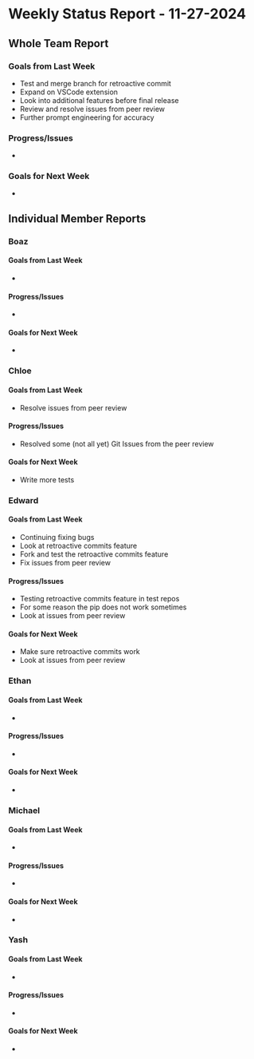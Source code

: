# Weekly Status Report - 11-27-2024

## Whole Team Report

### Goals from Last Week
- Test and merge branch for retroactive commit
- Expand on VSCode extension
- Look into additional features before final release
- Review and resolve issues from peer review
- Further prompt engineering for accuracy

### Progress/Issues
- 

### Goals for Next Week
- 

## Individual Member Reports

### Boaz

#### Goals from Last Week
- 

#### Progress/Issues
- 

#### Goals for Next Week
- 

### Chloe

#### Goals from Last Week
- Resolve issues from peer review

#### Progress/Issues
- Resolved some (not all yet) Git Issues from the peer review

#### Goals for Next Week
- Write more tests

### Edward

#### Goals from Last Week
- Continuing fixing bugs
- Look at retroactive commits feature 
- Fork and test the retroactive commits feature 
- Fix issues from peer review

#### Progress/Issues
- Testing retroactive commits feature in test repos 
- For some reason the pip does not work sometimes
- Look at issues from peer review

#### Goals for Next Week
- Make sure retroactive commits work
- Look at issues from peer review

### Ethan

#### Goals from Last Week
- 

#### Progress/Issues
- 

#### Goals for Next Week
- 

### Michael

#### Goals from Last Week
- 

#### Progress/Issues
- 

#### Goals for Next Week
- 

### Yash

#### Goals from Last Week
- 

#### Progress/Issues
- 

#### Goals for Next Week
- 
